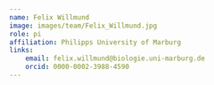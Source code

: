 ```yaml
---
name: Felix Willmund
image: images/team/Felix_Willmund.jpg
role: pi
affiliation: Philipps University of Marburg
links:
    email: felix.willmund@biologie.uni-marburg.de
    orcid: 0000-0002-3988-4590
---
```


